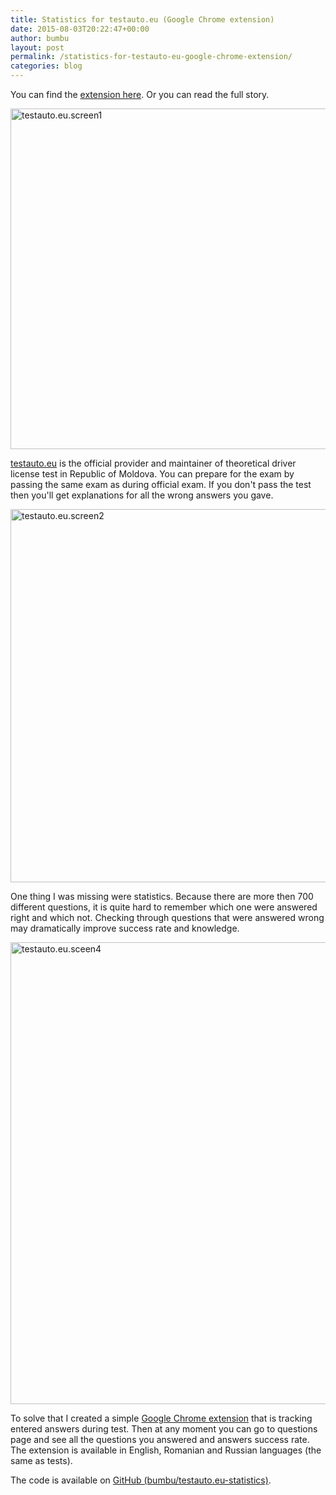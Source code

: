 ```yaml
---
title: Statistics for testauto.eu (Google Chrome extension)
date: 2015-08-03T20:22:47+00:00
author: bumbu
layout: post
permalink: /statistics-for-testauto-eu-google-chrome-extension/
categories: blog
---
```

You can find the <a href="https://chrome.google.com/webstore/detail/statistics-for-testautoeu/ofgammackghonhdfdkknjoihgbjnpcoc" target="_blank">extension here</a>. Or you can read the full story.

<a href="http://testauto.eu/" target="_blank"><img class="aligncenter size-full wp-image-725" src="http://bumbu.me/wp-content/uploads/2015/08/testauto.eu_.screen1.jpg" alt="testauto.eu.screen1" width="825" height="545" /></a>

<a href="http://testauto.eu/" target="_blank">testauto.eu</a> is the official provider and maintainer of theoretical driver license test in Republic of Moldova. You can prepare for the exam by passing the same exam as during official exam. If you don't pass the test then you'll get explanations for all the wrong answers you gave.

<img class="aligncenter wp-image-726 size-full" src="http://bumbu.me/wp-content/uploads/2015/08/testauto.eu_.screen2.jpg" alt="testauto.eu.screen2" width="758" height="597" />

One thing I was missing were statistics. Because there are more then 700 different questions, it is quite hard to remember which one were answered right and which not. Checking through questions that were answered wrong may dramatically improve success rate and knowledge.

<img class="aligncenter size-full wp-image-733" src="http://bumbu.me/wp-content/uploads/2015/08/testauto.eu_.sceen4_.jpg" alt="testauto.eu.sceen4" width="799" height="739" />

To solve that I created a simple <a href="https://chrome.google.com/webstore/detail/statistics-for-testautoeu/ofgammackghonhdfdkknjoihgbjnpcoc" target="_blank">Google Chrome extension</a> that is tracking entered answers during test. Then at any moment you can go to questions page and see all the questions you answered and answers success rate. The extension is available in English, Romanian and Russian languages (the same as tests).

The code is available on <a href="https://github.com/bumbu/testauto.eu-statistics" target="_blank">GitHub (bumbu/testauto.eu-statistics)</a>.
